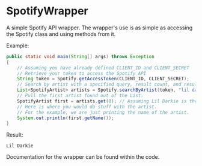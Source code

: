# SpotifyWrapper
A simple Spotify API wrapper.
The wrapper's use is as simple as accessing the Spotify class and using methods from it.

Example:
```java
public static void main(String[] args) throws Exception
{
    // Assuming you have already defined CLIENT_ID and CLIENT_SECRET
    // Retrieve your token to access the Spotify API
    String token = Spotify.getAccessToken(CLIENT_ID, CLIENT_SECRET);
    // Search by artist with a specified query, result count, and result starting point and store the results in a List.
    List<SpotifyArtist> artists = Spotify.searchByArtist(token, "lil darkie", 10, 0);
    // Pull the first artist found out of the List.
    SpotifyArtist first = artists.get(0); // Assuming Lil Darkie is the first result.
    // Here is where you would do stuff with the artist.
    // For the example, we are just printing the name of the artist.
    System.out.println(first.getName());
}
```

Result:

```Lil Darkie```

Documentation for the wrapper can be found within the code.
